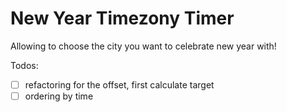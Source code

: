 # New Year Timezony Timer

Allowing to choose the city you want to celebrate new year with!

Todos:
- [ ] refactoring for the offset, first calculate target
- [ ] ordering by time
